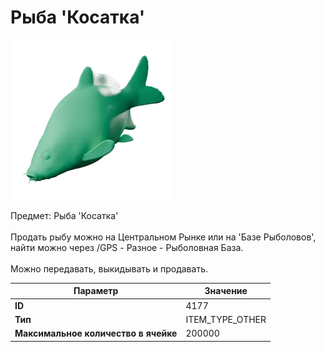 # Рыба 'Косатка'

![Item Image](../img/4177.webp?raw=true)

Предмет: Рыба 'Косатка'<br><br>Продать рыбу можно на Центральном Рынке или на 'Базе Рыболовов', <br>найти можно через /GPS - Разное - Рыболовная База.<br><br>Можно передавать, выкидывать и продавать.


| Параметр | Значение |
|----------|----------|
| **ID** | 4177 |
| **Тип** | ITEM_TYPE_OTHER |
| **Максимальное количество в ячейке** | 200000 |

